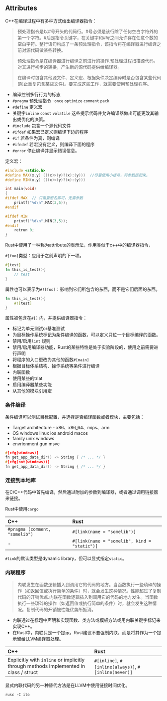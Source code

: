 ## Attributes

C++在编译过程中有多种方式给出编译器指令：

> 预处理指令是以#号开头的代码行。#号必须是该行除了任何空白字符外的第一个字符。#后是指令关键字，在关键字和#号之间允许存在任意个数的空白字符。整行语句构成了一条预处理指令，该指令将在编译器进行编译之前对源代码做某些转换。
>
> 预处理指令是在编译器进行编译之前进行的操作.预处理过程扫描源代码，对其进行初步的转换，产生新的源代码提供给编译器。
>
> 在编译时包含其他源文件、定义宏、根据条件决定编译时是否包含某些代码(防止重复包含某些文件)。要完成这些工作，就需要使用预处理程序。

- 编译控制多行行为的标志
- `#pragma` 预处理指令 -`once` `optimize` `comment` `pack`  
- `#define`  定义宏
- 关键字`inline` `const` `volatile` 这些提示代码并允许编译器做出可能更改其输出或优化的决策。
- `#include` 包含一个源代码文件
- `#ifdef` 如果宏已定义则编译下边的程序
- `#if` 若条件为真，则编译
- `#ifndef` 若宏没有定义，则编译下面的程序
- `#error` 停止编译并显示错误信息。

定义宏：

```c++
#include <stdio.h>
#define MAX(x,y) (((x)>(y)?(x):(y)))  //尽量使用小括号，将参数括起来。
#define MIN(x,y) (((x)<(y)?(x):(y)))

int main(void)
{
#ifdef MAX  // 只需要宏名即可，无需参数
    printf("%d\n",MAX(3,5));
#endif

#ifdef MIN
    printf("%d\n",MIN(3,5));
#endif
    retrun 0;
}
```

Rust中使用了一种称为attribute的表示法，作用类似于c++中的编译器指令，

`#[foo]`类型：应用于之前声明的下一项。

```rust
#[test]
fn this_is_test(){
    // test
}
```

属性也可以表示为`#![foo]`：影响到它们所包含的东西，而不是它们后面的东西。

```rust
fn this_is_test(){
	#![test]
}
```

属性被包含在`#[]` 内，并提供编译器指令：

- 标记为单元测试or基准测试
- 为目标操作系统标记为条件编译的函数，可以定义只位一个目标编译的函数。
- 禁用/启用`lint` 规则
- 禁用/启用编译器功能，Rust的某些特性是处于实验阶段的，使用之前需要进行声明
- 将程序的入口更改为其他的函数`#[main]`
- 根据目标体系结构、操作系统等条件进行编译
- 内联函数
- 使用某些的triat
- 启用编译器某些功能
- 从其他的模块引用宏

### 条件编译

条件编译可以测试目标配置，并选择是否编译函数或者模块，主要包括：

- Target architecture - x86、x86_64、mips、arm
- OS  windows  linux ios  android macos
- family  unix  windows
- envrionment  gun  msvc

```c++
#[cfg(windows)]
fn get_app_data_dir() -> String { /* ... */ }
#[cfg(not(windows))]
fn get_app_data_dir() -> String { /* ... */ }
```

### 连接到本地库

在C/C++代码中首先编译，然后通过附加的参数到编译器，或者通过调用链接器来链接。

Rust中使用`cargo`

| C++                            | Rust                                         |
| :----------------------------- | :------------------------------------------- |
| `#pragma (comment, "somelib")` | `#[link(name = "somelib")]`                  |
| -                              | `#[link(name = "somelib", kind = "static")]` |

`#link`的默认类型是dynamic library，但可以显式指定`static`。

### 内联程序

> 内联发生在函数逻辑插入到调用它的代码的地方。当函数执行一些琐碎的操作（如返回值或执行简单的条件）时，就会发生这种情况。性能超过了复制代码的开销优点.内联在函数逻辑插入到调用它的代码的地方发生。当函数执行一些琐碎的操作（如返回值或执行简单的条件）时，就会发生这种情况。复制代码的开销被性能优势所抵消。

- 内联通过在标题中声明和实现函数、类方法或模板方法或用内联关键字标记来实现C++。
- 在Rust中，内联只是一个提示。Rust建议不要强制内联，而是将其作为一个提示留给LLVM编译器处理。

| C++                                                          | Rust                                                 |
| :----------------------------------------------------------- | :--------------------------------------------------- |
| Explicitly with `inline` or implicitly through methods implemented in class / struct | `#[inline]`, `#[inline(always)]`, `#[inline(never)]` |



显式内联代码的另一种替代方法是在LLVM中使用链接时间优化。

```
rusc -C ito
```

